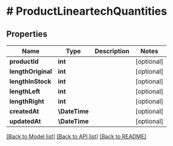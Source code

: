 # # ProductLineartechQuantities

## Properties

Name | Type | Description | Notes
------------ | ------------- | ------------- | -------------
**productId** | **int** |  | [optional]
**lengthOriginal** | **int** |  | [optional]
**lengthInStock** | **int** |  | [optional]
**lengthLeft** | **int** |  | [optional]
**lengthRight** | **int** |  | [optional]
**createdAt** | **\DateTime** |  | [optional]
**updatedAt** | **\DateTime** |  | [optional]

[[Back to Model list]](../../README.md#models) [[Back to API list]](../../README.md#endpoints) [[Back to README]](../../README.md)
